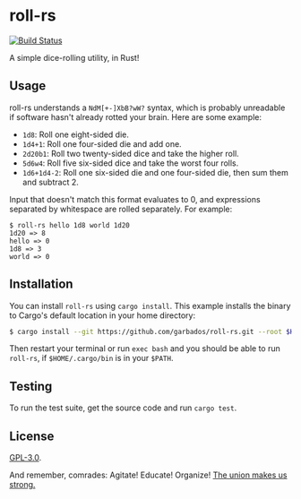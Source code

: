 # roll-rs

[![Build Status](https://travis-ci.org/garbados/roll-rs.svg?branch=master)](https://travis-ci.org/garbados/roll-rs)

A simple dice-rolling utility, in Rust!

## Usage

roll-rs understands a `NdM[+-]XbB?wW?` syntax, which is probably unreadable
if software hasn't already rotted your brain. Here are some example:

- `1d8`: Roll one eight-sided die.
- `1d4+1`: Roll one four-sided die and add one.
- `2d20b1`: Roll two twenty-sided dice and take the higher roll.
- `5d6w4`: Roll five six-sided dice and take the worst four rolls.
- `1d6+1d4-2`: Roll one six-sided die and one four-sided die, then sum them and
  subtract 2.

Input that doesn't match this format evaluates to 0, and expressions separated
by whitespace are rolled separately. For example:

```
$ roll-rs hello 1d8 world 1d20
1d20 => 8
hello => 0
1d8 => 3
world => 0
```

## Installation

You can install `roll-rs` using `cargo install`. This example installs the
binary to Cargo's default location in your home directory:

```bash
$ cargo install --git https://github.com/garbados/roll-rs.git --root $HOME/.cargo
```

Then restart your terminal or run `exec bash` and you should be able to run
`roll-rs`, if `$HOME/.cargo/bin` is in your `$PATH`.

## Testing

To run the test suite, get the source code and run `cargo test`.

## License

[GPL-3.0](https://opensource.org/licenses/GPL-3.0).

And remember, comrades:
Agitate! Educate! Organize!
[The union makes us strong.](https://www.youtube.com/watch?v=RKhwitXvVj8)
